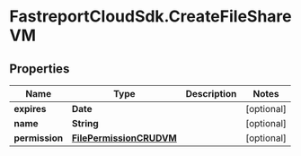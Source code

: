 # FastreportCloudSdk.CreateFileShareVM

## Properties

Name | Type | Description | Notes
------------ | ------------- | ------------- | -------------
**expires** | **Date** |  | [optional] 
**name** | **String** |  | [optional] 
**permission** | [**FilePermissionCRUDVM**](FilePermissionCRUDVM.md) |  | [optional] 


